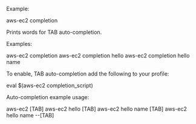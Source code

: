 Example:

  aws-ec2 completion

Prints words for TAB auto-completion.

Examples:

  aws-ec2 completion
  aws-ec2 completion hello
  aws-ec2 completion hello name

To enable, TAB auto-completion add the following to your profile:

  eval $(aws-ec2 completion_script)

Auto-completion example usage:

  aws-ec2 [TAB]
  aws-ec2 hello [TAB]
  aws-ec2 hello name [TAB]
  aws-ec2 hello name --[TAB]
